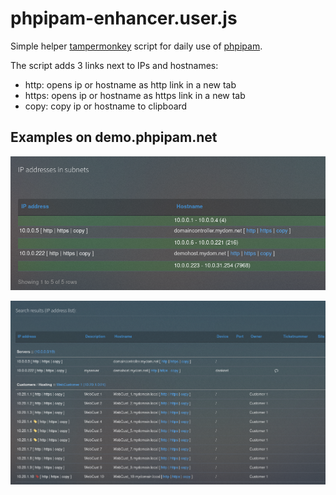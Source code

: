 # phpipam-enhancer.user.js

Simple helper [tampermonkey](https://www.tampermonkey.net/) script for daily use of [phpipam](https://www.tampermonkey.net/).

The script adds 3 links next to IPs and hostnames:
 - http: opens ip or hostname as http link in a new tab
 - https: opens ip or hostname as https link in a new tab
 - copy: copy ip or hostname to clipboard

## Examples on demo.phpipam.net

![Example on subnet view](https://github.com/babs/phpipam-enhancer.user.js/blob/main/img/demo.phpipam.net-subnetview.png)

![Example on search result](https://github.com/babs/phpipam-enhancer.user.js/blob/main/img/demo.phpipam.net-search-result-dark.png)
